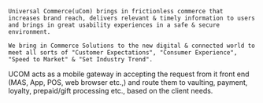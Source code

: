 	Universal Commerce(uCom) brings in frictionless commerce that increases brand reach, delivers relevant & timely information to users and brings in great usability experiences in a safe & secure environment.
		 
	We bring in Commerce Solutions to the new digital & connected world to meet all sorts of "Customer Expectations", "Consumer Experience", "Speed to Market" & "Set Industry Trend".
		 
  UCOM acts as a mobile gateway in accepting the request from it front end (MAS, App, POS, web browser etc.,) and route them to vaulting, payment, loyalty, prepaid/gift processing etc., based on the client needs. 